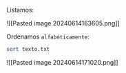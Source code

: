 
Listamos:

![[Pasted image 20240614163605.png]]

Ordenamos ``alfabéticamente``:

```Bash
sort texto.txt
```

![[Pasted image 20240614171020.png]]

